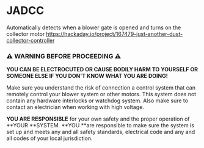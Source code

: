# JADCC
Automatically detects when a blower gate is opened and turns on the collector motor
https://hackaday.io/project/167479-just-another-dust-collector-controller

### :warning: WARNING BEFORE PROCEEDING :warning: 
**YOU CAN BE ELECTROCUTED OR CAUSE BODILY HARM TO YOURSELF OR SOMEONE ELSE IF YOU DON'T KNOW WHAT YOU ARE DOING!**

Make sure you understand the risk of connection a control system that can remotely control your blower system or other motors.  This system does not contain any hardware interlocks or watchdog system.  Also make sure to contact an electrician when working with high voltage.  

**YOU ARE RESPONSIBLE** for your own safety and the proper operation of **YOUR **SYSTEM.  **YOU **are responsible to make sure the system is set up and meets any and all safety standards, electrical code and any and all codes of your local jurisdiction.

